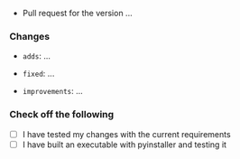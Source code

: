 <!-- Please complete the missing ... parts. -->
- Pull request for the version ...

### Changes

- `adds`: ...


- `fixed`: ...


- `improvements`: ...


 ### Check off the following

- [ ] I have tested my changes with the current requirements
- [ ] I have built an executable with pyinstaller and testing it
